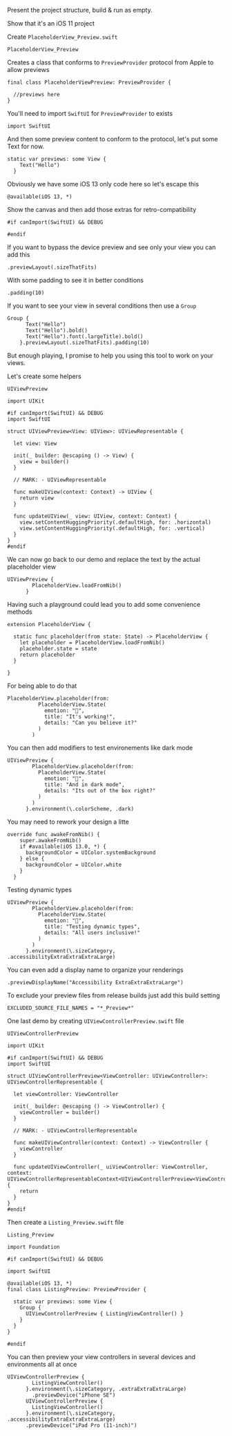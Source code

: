 Present the project structure, build & run as empty.

Show that it's an iOS 11 project

Create `PlaceholderView_Preview.swift`
```
PlaceholderView_Preview
```

Creates a class that conforms to `PreviewProvider` protocol from Apple to allow previews
```
final class PlaceholderViewPreview: PreviewProvider {

  //previews here
}
```

You'll need to import `SwiftUI` for `PreviewProvider` to exists
```
import SwiftUI
```

And then some preview content to conform to the protocol, let's put some Text for now.
```
static var previews: some View {
    Text("Hello")
  }
```

Obviously we have some iOS 13 only code here so let's escape this
```
@available(iOS 13, *)
```

Show the canvas and then add those extras for retro-compatibility
```
#if canImport(SwiftUI) && DEBUG
```

```
#endif
```

If you want to bypass the device preview and see only your view you can add this
```
.previewLayout(.sizeThatFits)
```

With some padding to see it in better conditions
```
.padding(10)
```

If you want to see your view in several conditions then use a `Group`
```
Group {
      Text("Hello")
      Text("Hello").bold()
      Text("Hello").font(.largeTitle).bold()
    }.previewLayout(.sizeThatFits).padding(10)
```

But enough playing, I promise to help you using this tool to work on your views.

Let's create some helpers

```
UIViewPreview
```

```
import UIKit

#if canImport(SwiftUI) && DEBUG
import SwiftUI

struct UIViewPreview<View: UIView>: UIViewRepresentable {

  let view: View

  init(_ builder: @escaping () -> View) {
    view = builder()
  }

  // MARK: - UIViewRepresentable

  func makeUIView(context: Context) -> UIView {
    return view
  }

  func updateUIView(_ view: UIView, context: Context) {
    view.setContentHuggingPriority(.defaultHigh, for: .horizontal)
    view.setContentHuggingPriority(.defaultHigh, for: .vertical)
  }
}
#endif
```

We can now go back to our demo and replace the text by the actual placeholder view
```
UIViewPreview {
        PlaceholderView.loadFromNib()
      }
```

Having such a playground could lead you to add some convenience methods
```
extension PlaceholderView {

  static func placeholder(from state: State) -> PlaceholderView {
    let placeholder = PlaceholderView.loadFromNib()
    placeholder.state = state
    return placeholder
  }

}
```

For being able to do that
```
PlaceholderView.placeholder(from:
          PlaceholderView.State(
            emotion: "🎉",
            title: "It's working!",
            details: "Can you believe it?"
          )
        )
```

You can then add modifiers to test environements like dark mode
```
UIViewPreview {
        PlaceholderView.placeholder(from:
          PlaceholderView.State(
            emotion: "👻",
            title: "And in dark mode",
            details: "Its out of the box right?"
          )
        )
      }.environment(\.colorScheme, .dark)
```

You may need to rework your design a litte
```
override func awakeFromNib() {
    super.awakeFromNib()
    if #available(iOS 13.0, *) {
      backgroundColor = UIColor.systemBackground
    } else {
      backgroundColor = UIColor.white
    }
  }
```

Testing dynamic types
```
UIViewPreview {
        PlaceholderView.placeholder(from:
          PlaceholderView.State(
            emotion: "💟",
            title: "Testing dynamic types",
            details: "All users inclusive!"
          )
        )
      }.environment(\.sizeCategory, .accessibilityExtraExtraExtraLarge)
```

You can even add a display name to organize your renderings
```
.previewDisplayName("Accessibility ExtraExtraExtraLarge")
```

To exclude your preview files from release builds just add this build setting
```
EXCLUDED_SOURCE_FILE_NAMES = "*_Preview*"
```

One last demo by creating `UIViewControllerPreview.swift` file
```
UIViewControllerPreview
```

```
import UIKit

#if canImport(SwiftUI) && DEBUG
import SwiftUI

struct UIViewControllerPreview<ViewController: UIViewController>: UIViewControllerRepresentable {

  let viewController: ViewController

  init(_ builder: @escaping () -> ViewController) {
    viewController = builder()
  }

  // MARK: - UIViewControllerRepresentable

  func makeUIViewController(context: Context) -> ViewController {
    viewController
  }

  func updateUIViewController(_ uiViewController: ViewController, context: UIViewControllerRepresentableContext<UIViewControllerPreview<ViewController>>) {
    return
  }
}
#endif
```

Then create a `Listing_Preview.swift` file
```
Listing_Preview
```

```
import Foundation

#if canImport(SwiftUI) && DEBUG

import SwiftUI

@available(iOS 13, *)
final class ListingPreview: PreviewProvider {

  static var previews: some View {
    Group {
      UIViewControllerPreview { ListingViewController() }
    }
  }
}

#endif
```

You can then preview your view controllers in several devices and environments all at once
```
UIViewControllerPreview {
        ListingViewController()
      }.environment(\.sizeCategory, .extraExtraExtraLarge)
        .previewDevice("iPhone SE")
      UIViewControllerPreview {
        ListingViewController()
      }.environment(\.sizeCategory, .accessibilityExtraExtraExtraLarge)
      .previewDevice("iPad Pro (11-inch)")
```
